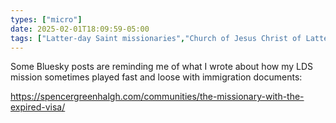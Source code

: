 ```yaml
---
types: ["micro"]
date: 2025-02-01T18:09:59-05:00
tags: ["Latter-day Saint missionaries","Church of Jesus Christ of Latter-day Saints","immigration"]
---
```

Some Bluesky posts are reminding me of what I wrote about how my LDS mission sometimes played fast and loose with immigration documents:

https://spencergreenhalgh.com/communities/the-missionary-with-the-expired-visa/
